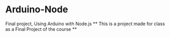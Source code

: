 # Arduino-Node
Final project, Using Arduino with Node.js 
** This is a project made for class as a Final Project of the course **
